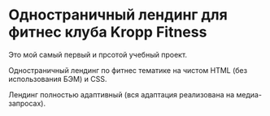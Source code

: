# Одностраничный лендинг для фитнес клуба Kropp Fitness


Это мой самый первый и прсотой учебный проект.  

Одностраничный лендинг по фитнес тематике на чистом HTML (без использования БЭМ) и CSS.  

Лендинг полностью адаптивный (вся адаптация реализована на медиа-запросах).
